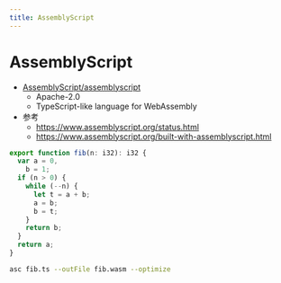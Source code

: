 ```yaml
---
title: AssemblyScript
---
```


# AssemblyScript

- [AssemblyScript/assemblyscript](https://github.com/AssemblyScript/assemblyscript)
  - Apache-2.0
  - TypeScript-like language for WebAssembly
- 参考
  - https://www.assemblyscript.org/status.html
  - https://www.assemblyscript.org/built-with-assemblyscript.html

```ts
export function fib(n: i32): i32 {
  var a = 0,
    b = 1;
  if (n > 0) {
    while (--n) {
      let t = a + b;
      a = b;
      b = t;
    }
    return b;
  }
  return a;
}
```

```bash
asc fib.ts --outFile fib.wasm --optimize
```
